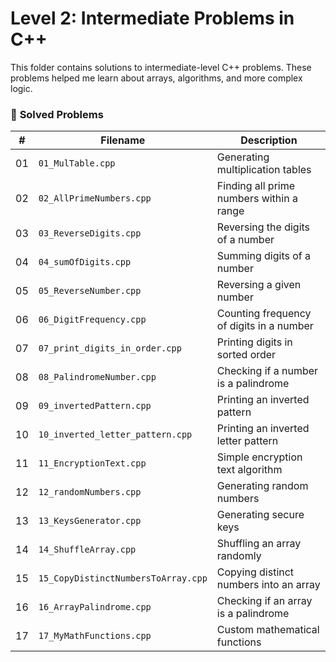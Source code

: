 # Level 2: Intermediate Problems in C++

This folder contains solutions to intermediate-level C++ problems. These problems helped me learn about arrays, algorithms, and more complex logic.


### 📂 **Solved Problems**
| #  | Filename                             | Description                                     |
|----|-------------------------------------|-------------------------------------------------|
| 01 | `01_MulTable.cpp`                   | Generating multiplication tables               |
| 02 | `02_AllPrimeNumbers.cpp`            | Finding all prime numbers within a range       |
| 03 | `03_ReverseDigits.cpp`              | Reversing the digits of a number               |
| 04 | `04_sumOfDigits.cpp`                | Summing digits of a number                     |
| 05 | `05_ReverseNumber.cpp`              | Reversing a given number                       |
| 06 | `06_DigitFrequency.cpp`             | Counting frequency of digits in a number       |
| 07 | `07_print_digits_in_order.cpp`      | Printing digits in sorted order                |
| 08 | `08_PalindromeNumber.cpp`           | Checking if a number is a palindrome           |
| 09 | `09_invertedPattern.cpp`            | Printing an inverted pattern                   |
| 10 | `10_inverted_letter_pattern.cpp`    | Printing an inverted letter pattern            |
| 11 | `11_EncryptionText.cpp`             | Simple encryption text algorithm               |
| 12 | `12_randomNumbers.cpp`              | Generating random numbers                      |
| 13 | `13_KeysGenerator.cpp`              | Generating secure keys                         |
| 14 | `14_ShuffleArray.cpp`               | Shuffling an array randomly                    |
| 15 | `15_CopyDistinctNumbersToArray.cpp` | Copying distinct numbers into an array         |
| 16 | `16_ArrayPalindrome.cpp`            | Checking if an array is a palindrome           |
| 17 | `17_MyMathFunctions.cpp`            | Custom mathematical functions                  |

